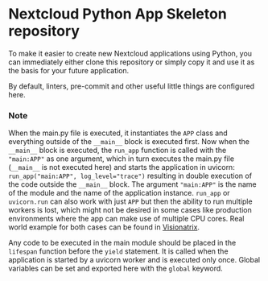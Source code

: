 # Nextcloud Python App Skeleton repository

To make it easier to create new Nextcloud applications using Python,
you can immediately either clone this repository or simply copy it and use it as the basis for your future application.

By default, linters, pre-commit and other useful little things are configured here.

### Note

When the main.py file is executed, it instantiates the `APP` class and everything outside of the `__main__` block is executed first.
Now when the `__main__` block is executed, the `run_app` function is called with the `"main:APP"` as one argument, which in turn executes the main.py file (`__main__` is not executed here) and starts the application in uvicorn: `run_app("main:APP", log_level="trace")` resulting in double execution of the code outside the `__main__` block.
The argument `"main:APP"` is the name of the module and the name of the application instance. `run_app` or `uvicorn.run` can also work with just `APP` but then the ability to run multiple workers is lost, which might not be desired in some cases like production environments where the app can make use of multiple CPU cores.
Real world example for both cases can be found in [Visionatrix](https://github.com/Visionatrix/Visionatrix/blob/9c9802468b79fb054599b3af68fd05bcc9105375/visionatrix/backend.py#L262-L278).

Any code to be executed in the main module should be placed in the `lifespan` function before the `yield` statement. It is called when the application is started by a uvicorn worker and is executed only once. Global variables can be set and exported here with the `global` keyword.
